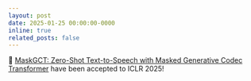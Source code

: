 ```yaml
---
layout: post
date: 2025-01-25 00:00:00-0000
inline: true
related_posts: false
---
```


🎉 [MaskGCT: Zero-Shot Text-to-Speech with Masked Generative Codec Transformer](https://arxiv.org/abs/2409.00750) have been accepted to ICLR 2025!
<!-- [![GitHub stars](https://img.shields.io/github/stars/open-mmlab/Amphion)](https://github.com/open-mmlab/Amphion) -->